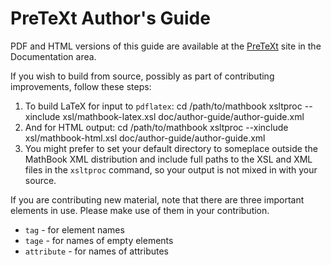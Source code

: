 PreTeXt Author's Guide
======================

PDF and HTML versions of this guide are available at the [PreTeXt](http://mathbook.pugetsound.edu) site in the Documentation area.

If you wish to build from source, possibly as part of contributing improvements, follow these steps:

1.  To build LaTeX for input to `pdflatex`:
        cd /path/to/mathbook
        xsltproc --xinclude xsl/mathbook-latex.xsl doc/author-guide/author-guide.xml
1.  And for HTML output:
        cd /path/to/mathbook
        xsltproc --xinclude xsl/mathbook-html.xsl doc/author-guide/author-guide.xml
1.  You might prefer to set your default directory to someplace outside the MathBook XML distribution and include full paths to the XSL and XML files in the `xsltproc` command, so your output is not mixed in with your source.

If you are contributing new material, note that there are three important elements in use.  Please make use of them in your contribution.
* `tag` - for element names
* `tage` - for names of empty elements
* `attribute` - for names of attributes
